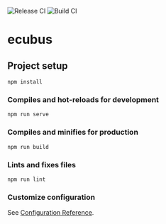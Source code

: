 ![Release CI](https://github.com/frankie-zeng/ECUBus/workflows/Release%20CI/badge.svg)
![Build CI](https://github.com/frankie-zeng/ECUBus/workflows/Build%20CI/badge.svg)
# ecubus

## Project setup
```
npm install
```

### Compiles and hot-reloads for development
```
npm run serve
```

### Compiles and minifies for production
```
npm run build
```

### Lints and fixes files
```
npm run lint
```

### Customize configuration
See [Configuration Reference](https://cli.vuejs.org/config/).
